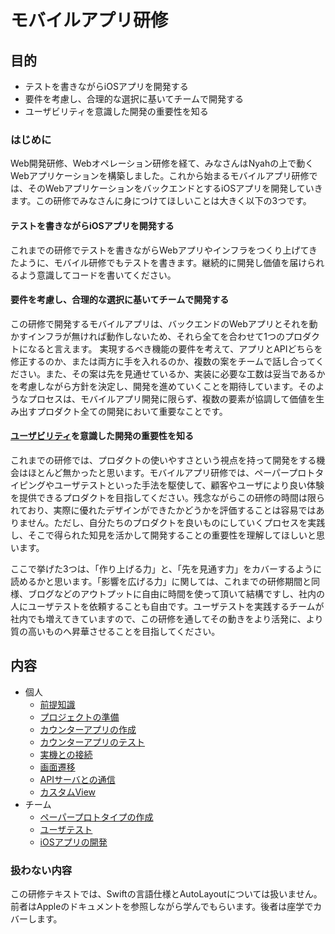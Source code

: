 # モバイルアプリ研修

## 目的

- テストを書きながらiOSアプリを開発する
- 要件を考慮し、合理的な選択に基いてチームで開発する
- ユーザビリティを意識した開発の重要性を知る

### はじめに

Web開発研修、Webオペレーション研修を経て、みなさんはNyahの上で動くWebアプリケーションを構築しました。これから始まるモバイルアプリ研修では、そのWebアプリケーションをバックエンドとするiOSアプリを開発していきます。この研修でみなさんに身につけてほしいことは大きく以下の3つです。

#### テストを書きながらiOSアプリを開発する

これまでの研修でテストを書きながらWebアプリやインフラをつくり上げてきたように、モバイル研修でもテストを書きます。継続的に開発し価値を届けられるよう意識してコードを書いてください。

#### 要件を考慮し、合理的な選択に基いてチームで開発する

この研修で開発するモバイルアプリは、バックエンドのWebアプリとそれを動かすインフラが無ければ動作しないため、それら全てを合わせて1つのプロダクトになると言えます。
実現するべき機能の要件を考えて、アプリとAPIどちらを修正するのか、または両方に手を入れるのか、複数の案をチームで話し合ってください。また、その案は先を見通せているか、実装に必要な工数は妥当であるかを考慮しながら方針を決定し、開発を進めていくことを期待しています。そのようなプロセスは、モバイルアプリ開発に限らず、複数の要素が協調して価値を生み出すプロダクト全ての開発において重要なことです。

#### [ユーザビリティ](https://www.iso.org/obp/ui/#iso:std:iso:9241:-11:ed-1:v1:en)を意識した開発の重要性を知る

これまでの研修では、プロダクトの使いやすさという視点を持って開発をする機会はほとんど無かったと思います。モバイルアプリ研修では、ペーパープロトタイピングやユーザテストといった手法を駆使して、顧客やユーザにより良い体験を提供できるプロダクトを目指してください。残念ながらこの研修の時間は限られており、実際に優れたデザインができたかどうかを評価することは容易ではありません。ただし、自分たちのプロダクトを良いものにしていくプロセスを実践し、そこで得られた知見を活かして開発することの重要性を理解してほしいと思います。

ここで挙げた3つは、「作り上げる力」と、「先を見通す力」をカバーするように読めるかと思います。「影響を広げる力」に関しては、これまでの研修期間と同様、ブログなどのアウトプットに自由に時間を使って頂いて結構ですし、社内の人にユーザテストを依頼することも自由です。ユーザテストを実践するチームが社内でも増えてきていますので、この研修を通してその動きをより活発に、より質の高いものへ昇華させることを目指してください。

## 内容

- 個人
  - [前提知識](chapters/prerequisite.md)
  - [プロジェクトの準備](chapters/new-project.md)
  - [カウンターアプリの作成](chapters/counter-app.md)
  - [カウンターアプリのテスト](chapters/testing-counter-app.md)
  - [実機との接続](chapters/actual-device.md)
  - [画面遷移](chapters/transition.md)
  - [APIサーバとの通信](chapters/json-api.md)
  - [カスタムView](chapters/custom-view.md)
- チーム
  - [ペーパープロトタイプの作成](chapters/paper-prototyping.md)
  - [ユーザテスト](chapters/user-test.md)
  - [iOSアプリの開発](chapters/develop-our-product.md)

### 扱わない内容

この研修テキストでは、Swiftの言語仕様とAutoLayoutについては扱いません。前者はAppleのドキュメントを参照しながら学んでもらいます。後者は座学でカバーします。
